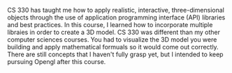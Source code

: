 CS 330 has taught me how to apply realistic, interactive, three-dimensional objects through the use of application programming
interface (API) libraries and best practices. In this course, I learned how to incorporate multiple libraies in order to create a 3D model. CS 330 was different than my other computer sciences courses. You  had to visualize the 3D model you were building and apply mathematical formuals so it would come out correctly. There  are still concepts that I haven't fully grasp yet, but I intended to keep pursuing Opengl after this course. 
